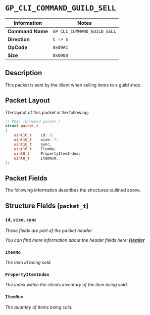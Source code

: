 # `GP_CLI_COMMAND_GUILD_SELL`

| Information               | Notes |
|---                        |---    |
| **Command Name**          | `GP_CLI_COMMAND_GUILD_SELL` |
| **Direction**             | `C -> S` |
| **OpCode**                | `0x00AC` |
| **Size**                  | `0x0008` |

## Description

This packet is sent by the client when selling items to a guild shop.

## Packet Layout

The layout of this packet is the following:

```cpp
// PS2: (Unnamed packet.)
struct packet_t
{
    uint16_t    id: 9;
    uint16_t    size: 7;
    uint16_t    sync;
    uint16_t    ItemNo;
    uint8_t     PropertyItemIndex;
    uint8_t     ItemNum;
};
```

## Packet Fields

The following information describes the structures outlined above.

## Structure Fields (`packet_t`)

### `id`, `size`, `sync`

_These fields are part of the packet header._

_You can find more information about the header fields here: [**Header**](/world/HEADER.md)_

### `ItemNo`

_The item id being sold._

### `PropertyItemIndex`

_The index within the clients inventory of the item being sold._

### `ItemNum`

_The quantity of items being sold._
